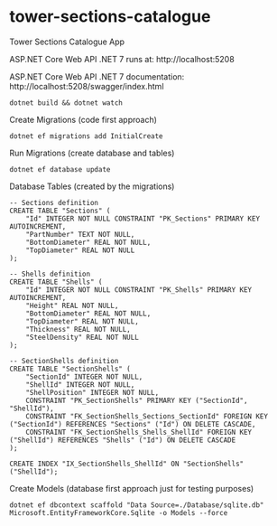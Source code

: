 # tower-sections-catalogue
Tower Sections Catalogue App

ASP.NET Core Web API .NET 7 runs at: http://localhost:5208

ASP.NET Core Web API .NET 7 documentation: http://localhost:5208/swagger/index.html

```
dotnet build && dotnet watch
```

Create Migrations (code first approach)
```
dotnet ef migrations add InitialCreate
```

Run Migrations (create database and tables)
```
dotnet ef database update
```

Database Tables (created by the migrations)
```
-- Sections definition
CREATE TABLE "Sections" (
    "Id" INTEGER NOT NULL CONSTRAINT "PK_Sections" PRIMARY KEY AUTOINCREMENT,
    "PartNumber" TEXT NOT NULL,
    "BottomDiameter" REAL NOT NULL,
    "TopDiameter" REAL NOT NULL
);

-- Shells definition
CREATE TABLE "Shells" (
    "Id" INTEGER NOT NULL CONSTRAINT "PK_Shells" PRIMARY KEY AUTOINCREMENT,
    "Height" REAL NOT NULL,
    "BottomDiameter" REAL NOT NULL,
    "TopDiameter" REAL NOT NULL,
    "Thickness" REAL NOT NULL,
    "SteelDensity" REAL NOT NULL
);

-- SectionShells definition
CREATE TABLE "SectionShells" (
    "SectionId" INTEGER NOT NULL,
    "ShellId" INTEGER NOT NULL,
    "ShellPosition" INTEGER NOT NULL,
    CONSTRAINT "PK_SectionShells" PRIMARY KEY ("SectionId", "ShellId"),
    CONSTRAINT "FK_SectionShells_Sections_SectionId" FOREIGN KEY ("SectionId") REFERENCES "Sections" ("Id") ON DELETE CASCADE,
    CONSTRAINT "FK_SectionShells_Shells_ShellId" FOREIGN KEY ("ShellId") REFERENCES "Shells" ("Id") ON DELETE CASCADE
);

CREATE INDEX "IX_SectionShells_ShellId" ON "SectionShells" ("ShellId");
```

Create Models (database first approach just for testing purposes)
```
dotnet ef dbcontext scaffold "Data Source=./Database/sqlite.db" Microsoft.EntityFrameworkCore.Sqlite -o Models --force
```